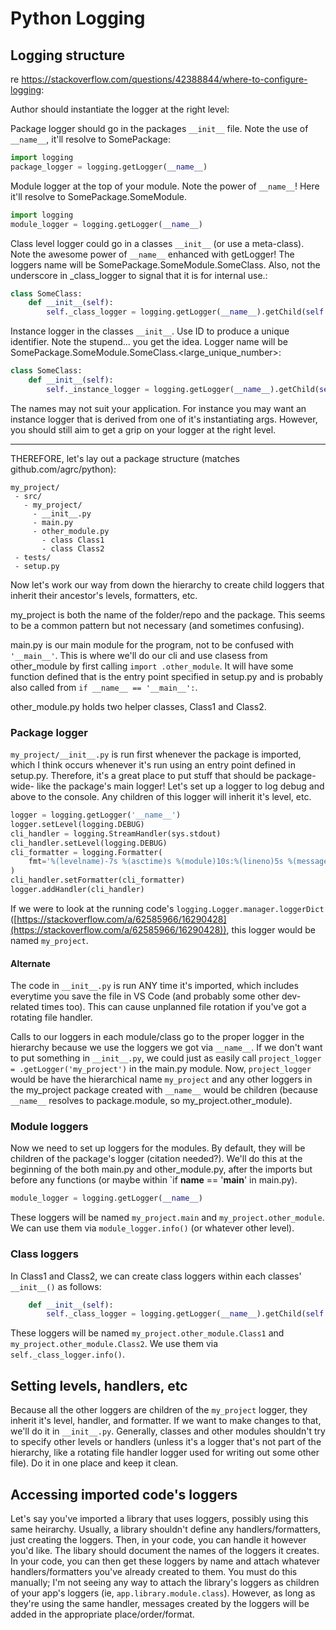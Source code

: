 # Python Logging

## Logging structure

re https://stackoverflow.com/questions/42388844/where-to-configure-logging:

Author should instantiate the logger at the right level:

Package logger should go in the packages `__init__` file. Note the use of `__name__`, it'll resolve to SomePackage:
```python
import logging
package_logger = logging.getLogger(__name__)
```

Module logger at the top of your module. Note the power of `__name__`! Here it'll resolve to SomePackage.SomeModule.
```python
import logging
module_logger = logging.getLogger(__name__)
```

Class level logger could go in a classes `__init__` (or use a meta-class). Note the awesome power of `__name__` enhanced with getLogger! The loggers name will be SomePackage.SomeModule.SomeClass. Also, not the underscore in _class_logger to signal that it is for internal use.:
```python
class SomeClass:
    def __init__(self):
        self._class_logger = logging.getLogger(__name__).getChild(self.__class__.__name__)
```

Instance logger in the classes `__init__`. Use ID to produce a unique identifier. Note the stupend... you get the idea. Logger name will be SomePackage.SomeModule.SomeClass.<large_unique_number>:
```python
class SomeClass:
    def __init__(self):
        self._instance_logger = logging.getLogger(__name__).getChild(self.__class__.__name__).getChild(id(self))
```

The names may not suit your application. For instance you may want an instance logger that is derived from one of it's instantiating args. However, you should still aim to get a grip on your logger at the right level.

---

THEREFORE, let's lay out a package structure (matches github.com/agrc/python):

```
my_project/
 - src/
   - my_project/
     - __init__.py
     - main.py
     - other_module.py
       - class Class1
       - class Class2
 - tests/
 - setup.py
```

Now let's work our way from down the hierarchy to create child loggers that inherit their ancestor's levels, formatters, etc. 

my_project is both the name of the folder/repo and the package. This seems to be a common pattern but not necessary (and sometimes confusing).

main.py is our main module for the program, not to be confused with `'__main__'`. This is where we'll do our cli and use clasess from other_module by first calling `import .other_module`. It will have some function defined that is the entry point specified in setup.py and is probably also called from `if __name__ == '__main__':`. 

other_module.py holds two helper classes, Class1 and Class2. 

### Package logger

`my_project/__init__.py` is run first whenever the package is imported, which I think occurs whenever it's run using an entry point defined in setup.py. Therefore, it's a great place to put stuff that should be package-wide- like the package's main logger! Let's set up a logger to log debug and above to the console. Any children of this logger will inherit it's level, etc.

```python
logger = logging.getLogger('__name__')
logger.setLevel(logging.DEBUG)
cli_handler = logging.StreamHandler(sys.stdout)
cli_handler.setLevel(logging.DEBUG)
cli_formatter = logging.Formatter(
    fmt='%(levelname)-7s %(asctime)s %(module)10s:%(lineno)5s %(message)s', datefmt='%m-%d %H:%M:%S'
)
cli_handler.setFormatter(cli_formatter)
logger.addHandler(cli_handler)
```

If we were to look at the running code's `logging.Logger.manager.loggerDict` ([https://stackoverflow.com/a/62585966/16290428](https://stackoverflow.com/a/62585966/16290428)), this logger would be named `my_project`.

#### Alternate

The code in `__init__.py` is run ANY time it's imported, which includes everytime you save the file in VS Code (and probably some other dev-related times too). This can cause unplanned file rotation if you've got a rotating file handler.

Calls to our loggers in each module/class go to the proper logger in the hierarchy because we use the loggers we got via `__name__`. If we don't want to put something in `__init__.py`, we could just as easily call `project_logger = .getLogger('my_project')` in the main.py module. Now, `project_logger` would be have the hierarchical name `my_project` and any other loggers in the my_project package created with `__name__` would be children (because `__name__` resolves to package.module, so my_project.other_module).

### Module loggers

Now we need to set up loggers for the modules. By default, they will be children of the package's logger (citation needed?). We'll do this at the beginning of the both main.py and other_module.py, after the imports but before any functions (or maybe within `if __name__ == '__main__' in main.py).

```python
module_logger = logging.getLogger(__name__)
```

These loggers will be named `my_project.main` and `my_project.other_module`. We can use them via `module_logger.info()` (or whatever other level).

### Class loggers

In Class1 and Class2, we can create class loggers within each classes' `__init__()` as follows:

```python
    def __init__(self):
        self._class_logger = logging.getLogger(__name__).getChild(self.__class__.__name__)
```

These loggers will be named `my_project.other_module.Class1` and `my_project.other_module.Class2`. We use them via `self._class_logger.info()`.

## Setting levels, handlers, etc

Because all the other loggers are children of the `my_project` logger, they inherit it's level, handler, and formatter. If we want to make changes to that, we'll do it in `__init__.py`.  Generally, classes and other modules shouldn't try to specify other levels or handlers (unless it's a logger that's not part of the hierarchy, like a rotating file handler logger used for writing out some other file). Do it in one place and keep it clean.

## Accessing imported code's loggers

Let's say you've imported a library that uses loggers, possibly using this same heirarchy. Usually, a library shouldn't define any handlers/formatters, just creating the loggers. Then, in your code, you can handle it however you'd like. The libary should document the names of the loggers it creates. In your code, you can then get these loggers by name and attach whatever handlers/formatters you've already created to them. You must do this manually; I'm not seeing any way to attach the library's loggers as children of your app's loggers (ie, `app.library.module.class`). However, as long as they're using the same handler, messages created by the loggers will be added in the appropriate place/order/format.
